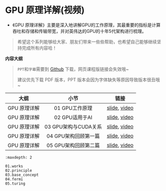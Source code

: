 # GPU 原理详解(视频)

- 《GPU 原理详解》主要是深入地讲解GPU的工作原理，其最重要的指标是计算吞吐和存储和传输带宽，并对英伟达的GPU的十年5代架构进行梳理。

> 希望这个系列能够给大家、朋友们带来一些些帮助，也希望自己能够继续坚持完成所有内容哈！

**内容大纲**

> `PPT`和`字幕`需要到 [Github](https://github.com/chenzomi12/DeepLearningSystem) 下载，网页课程版链接会失效哦~
>
> 建议优先下载 PDF 版本，PPT 版本会因为字体缺失等原因导致版本很丑哦~

| 大纲 | 小节 | 链接|
|:--:|:--:|:--:|
| GPU 原理详解 | 01 GPU工作原理| [slide](./03_GPUBase/01.works.pdf), [video](https://www.bilibili.com/video/BV1bm4y1m7Ki/)|
| GPU 原理详解 | 02 GPU适用于AI | [slide](./03_GPUBase/02.principle.pdf), [video](https://www.bilibili.com/video/BV1Ms4y1N7RL/)|
| GPU 原理详解 | 03 GPU架构与CUDA关系 | [slide](./03_GPUBase/03.base_concept.pdf), [video](https://www.bilibili.com/video/BV1Kk4y1Y7op/) |
| GPU 原理详解 | 04 GPU架构回顾第一篇 | [slide](./03_GPUBase/04.fermi.pdf), [video](https://www.bilibili.com/video/BV1x24y1F7kY/)|
| GPU 原理详解 | 05 GPU架构回顾第二篇 | [slide](./03_GPUBase/05.turing.pdf), [video](https://www.bilibili.com/video/BV1mm4y1C7fg/) |

```toc
:maxdepth: 2

01.works
02.principle
03.base_concept
04.fermi
05.turing
```
